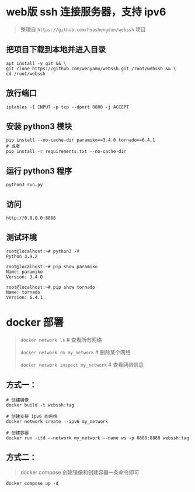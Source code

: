 # web版 ssh 连接服务器，支持 ipv6
> 整理自 `https://github.com/huashengdun/webssh` 项目

## 把项目下载到本地并进入目录
```
apt install -y git && \
git clone https://github.com/wenyamu/webssh.git /root/webssh && \
cd /root/webssh
```
## 放行端口
```
iptables -I INPUT -p tcp --dport 8888 -j ACCEPT
```
## 安装 python3 模块
```
pip install --no-cache-dir paramiko==3.4.0 tornado==6.4.1
# 或者
pip install -r requirements.txt --no-cache-dir
```
## 运行 python3 程序
```
python3 run.py
```
## 访问
```
http://0.0.0.0:8888
```
## 测试环境
```
root@localhost:~# python3 -V
Python 3.9.2

root@localhost:~# pip show paramiko
Name: paramiko
Version: 3.4.0

root@localhost:~# pip show tornado
Name: tornado
Version: 6.4.1
```

# docker 部署
> `docker network ls` # 查看所有网络
> 
> `docker network rm my_network` # 删除某个网络
> 
> `docker network inspect my_network` # 查看网络信息
## 方式一：
```
# 创建镜像
docker build -t webssh:tag .

# 创建支持 ipv6 的网络
docker network create --ipv6 my_network

# 创建容器
docker run -itd --network my_network --name ws -p 8888:8888 webssh:tag
```
## 方式二：
> docker compose 创建镜像和创建容器一条命令即可
```
docker compose up -d
```
